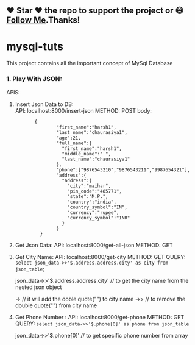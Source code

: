 ## :heart: Star :heart: the repo to support the project or :smile:[Follow Me](https://github.com/harsh6768).Thanks!

# mysql-tuts
This project contains all the important concept of MySql Database


### 1. Play With JSON: 

APIS: 
1. Insert Json Data to DB:   
   API: localhost:8000/insert-json
   METHOD: POST
   body: 
   
              {
                      "first_name":"harsh1",
                      "last_name":"chaurasiya1",
                      "age":21,
                      "full_name":{
                        "first_name":"harsh1",
                        "middle_name":" ",
                        "last_name":"chaurasiya1"
                      },
                      "phone":["9876543210","9876543211","9987654321"],
                      "address":{
                        "address":{
                          "city":"maihar",
                          "pin_code":"485771",
                          "state":"M.P.",
                          "country":"india",
                          "country_symbol":"IN",
                          "currency":"rupee",
                          "currency_symbol":"INR"
                        }
                      }
                }
   
 2. Get Json Data: 
    API: localhost:8000/get-all-json
    METHOD: GET
 
 3. Get City Name: 
    API: localhost:8000/get-city
    METHOD: GET
    QUERY:  `select json_data->>'$.address.address.city' as city from json_table`;
    
    json_data->>'$.address.address.city'   // to get the city name from the nested json object
    
    ->         // it will add the doble quote("") to city name 
    ->>        // to remove the double quote("") from city name
    
4. Get Phone Number :
   API:   localhost:8000/get-phone
   METHOD: GET
   QUERY: `select json_data->>'$.phone[0]' as phone from json_table`
   
   json_data->>'$.phone[0]'           // to get specific phone number from array 
   

